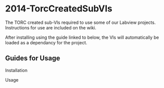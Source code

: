 2014-TorcCreatedSubVIs
======================

The TORC created sub-VIs required to use some of our Labview projects. Instructions for use are included on the wiki.

After installing using the guide linked to below, the VIs will automatically be loaded as a dependancy for the project.

Guides for Usage
-----------------
Installation

Usage
